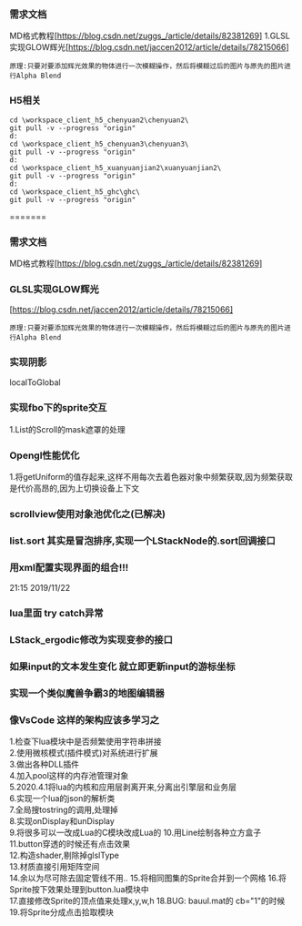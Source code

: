 ﻿### 需求文档  
MD格式教程[https://blog.csdn.net/zuggs_/article/details/82381269] 
1.GLSL实现GLOW辉光[https://blog.csdn.net/jaccen2012/article/details/78215066]  
```
原理:只要对要添加辉光效果的物体进行一次模糊操作，然后将模糊过后的图片与原先的图片进行Alpha Blend
```
### H5相关
```
cd \workspace_client_h5_chenyuan2\chenyuan2\
git pull -v --progress "origin"
d:
cd \workspace_client_h5_chenyuan3\chenyuan3\
git pull -v --progress "origin"
d:
cd \workspace_client_h5_xuanyuanjian2\xuanyuanjian2\
git pull -v --progress "origin"
d:
cd \workspace_client_h5_ghc\ghc\
git pull -v --progress "origin"
```
=======
### 需求文档  
MD格式教程[https://blog.csdn.net/zuggs_/article/details/82381269]  
### GLSL实现GLOW辉光  
[https://blog.csdn.net/jaccen2012/article/details/78215066]  
```
原理:只要对要添加辉光效果的物体进行一次模糊操作，然后将模糊过后的图片与原先的图片进行Alpha Blend
```
### 实现阴影

localToGlobal

### 实现fbo下的sprite交互
1.List的Scroll的mask遮罩的处理

### Opengl性能优化
1.将getUniform的值存起来,这样不用每次去着色器对象中频繁获取,因为频繁获取是代价高昂的,因为上切换设备上下文

### scrollview使用对象池优化之(已解决)

### list.sort 其实是冒泡排序,实现一个LStackNode的.sort回调接口

### 用xml配置实现界面的组合!!!

21:15 2019/11/22

### lua里面 try catch异常

### LStack_ergodic修改为实现变参的接口

### 如果input的文本发生变化 就立即更新input的游标坐标

### 实现一个类似魔兽争霸3的地图编辑器

### 像VsCode 这样的架构应该多学习之
1.检查下lua模块中是否频繁使用字符串拼接  
2.使用微核模式(插件模式)对系统进行扩展  
3.做出各种DLL插件  
4.加入pool这样的内存池管理对象  
5.2020.4.1将lua的内核和应用层剥离开来,分离出引擎层和业务层  
6.实现一个lua的json的解析类  
7.全局搜tostring的调用,处理掉  
8.实现onDisplay和unDisplay  
9.将很多可以一改成Lua的C模块改成Lua的 
10.用Line绘制各种立方盒子  
11.button穿透的时候还有点击效果  
12.构造shader,剔除掉glslType  
13.材质直接引用矩阵空间  
14.余以为尽可除去固定管线不用..
15.将相同图集的Sprite合并到一个网格
16.将Sprite按下效果处理到button.lua模块中  
17.直接修改Sprite的顶点值来处理x,y,w,h
18.BUG: bauul.mat的 cb="1"的时候 <mat shader="simple;vboSimple" cb="10" tex0="\resource\texture\bauul.tga"/>
19.将Sprite分成点击拾取模块